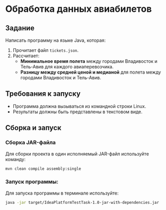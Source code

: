 # Обработка данных авиабилетов

## Задание

Написать программу на языке Java, которая:

1.  Прочитает файл `tickets.json`.
2.  Рассчитает:
    *   **Минимальное время полета** между городами Владивосток и Тель-Авив для каждого авиаперевозчика.
    *   **Разницу между средней ценой и медианой** для полета между городами Владивосток и Тель-Авив.

## Требования к запуску

*   Программа должна вызываться из командной строки Linux.
*   Результаты должны быть представлены в текстовом виде.

## Сборка и запуск

### Сборка JAR-файла

Для сборки проекта в один исполняемый JAR-файл используйте команду:

```bash
mvn clean compile assembly:single
```

### Запуск программы:

Для запуска программы в терминале используйте:
```bash
java -jar target/IdeaPlatformTestTask-1.0-jar-with-dependencies.jar
```